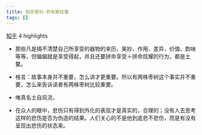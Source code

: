 ```yaml
---
title: 知乎周刊·乔布斯往事
tags: []
---
```


[知乎](https://www.amazon.cn/s/ref=as_li_ss_tl?_encoding=UTF8\&camp=536\&creative=3132\&field-keywords=%E7%9F%A5%E4%B9%8E%E5%91%A8%E5%88%8A%C2%B7%E4%B9%94%E5%B8%83%E6%96%AF%E5%BE%80%E4%BA%8B\&linkCode=ur2\&tag=llll1-23\&url=search-alias%3Dbooks)
4 highlights

- 那些凡是搞不清楚自己所享受的器物的来历、奥妙、作用、差异、价值、韵味等等，但偏偏就是享受得起，并且还要拼命享受＋拼命炫耀的行为，都是土鳖。

- 格言：故事本身并不重要，怎么讲才更重要。所以有两株枣树这个事实并不重要，怎么来告诉读者有两株枣树比较重要。

- 唯真名士自风流，

- 在众人的眼中，悲伤只有得到外化的表现才是真实的，合理的；没有人去思考这样的悲伤是否为伪造的结果。人们关心的不是他到底悲不悲伤，而是有没有呈现出悲伤的状态来。
